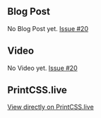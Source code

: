 ## Blog Post

No Blog Post yet. [Issue #20](https://github.com/azettl/printcss.examples/issues/19)

## Video

No Video yet. [Issue #20](https://github.com/azettl/printcss.examples/issues/20)

## PrintCSS.live

[View directly on PrintCSS.live](https://printcss.live/7LDdwRb1YK)

